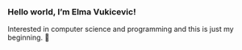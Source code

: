 ### Hello world, I’m Elma Vukicevic! <br /> ###
Interested in computer science and programming and this is just my beginning. 🌱 
